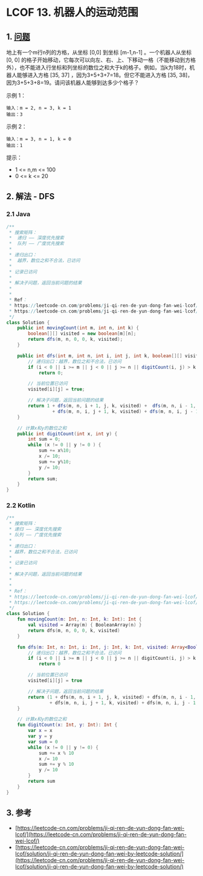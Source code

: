 # LCOF 13. 机器人的运动范围

## 1. [问题](https://leetcode-cn.com/problems/ji-qi-ren-de-yun-dong-fan-wei-lcof/)

地上有一个m行n列的方格，从坐标 \[0,0\] 到坐标 \[m-1,n-1\] 。一个机器人从坐标 \[0, 0\] 的格子开始移动，它每次可以向左、右、上、下移动一格（不能移动到方格外），也不能进入行坐标和列坐标的数位之和大于k的格子。例如，当k为18时，机器人能够进入方格 \[35, 37\] ，因为3+5+3+7=18。但它不能进入方格 \[35, 38\]，因为3+5+3+8=19。请问该机器人能够到达多少个格子？ 

示例 1：

```text
输入：m = 2, n = 3, k = 1
输出：3
```

示例 2：

```text
输入：m = 3, n = 1, k = 0
输出：1
```

提示：

* 1 &lt;= n,m &lt;= 100
* 0 &lt;= k &lt;= 20

## 2. 解法 - DFS

### 2.1 Java

```java
/**
 * 搜索矩阵：
 *  递归 —— 深度优先搜索
 *  队列 —— 广度优先搜索
 * 
 * 递归出口：
 *  越界，数位之和不合法，已访问
 * 
 * 记录已访问
 * 
 * 解决子问题，返回当前问题的结果
 * 
 * 
 * Ref：
 * https://leetcode-cn.com/problems/ji-qi-ren-de-yun-dong-fan-wei-lcof/solution/ji-qi-ren-de-yun-dong-fan-wei-by-leetcode-solution/
 * https://leetcode-cn.com/problems/ji-qi-ren-de-yun-dong-fan-wei-lcof/
 */
class Solution {
    public int movingCount(int m, int n, int k) {
        boolean[][] visited = new boolean[m][n];
        return dfs(m, n, 0, 0, k, visited);
    }

    public int dfs(int m, int n, int i, int j, int k, boolean[][] visited) {
        // 递归出口：越界，数位之和不合法，已访问
        if (i < 0 || i >= m || j < 0 || j >= n || digitCount(i, j) > k || visited[i][j]) 
            return 0;

        // 当前位置已访问
        visited[i][j] = true;

        // 解决子问题，返回当前问题的结果
        return 1 + dfs(m, n, i + 1, j, k, visited) +  dfs(m, n, i - 1, j, k, visited)
                 + dfs(m, n, i, j + 1, k, visited) + dfs(m, n, i, j - 1, k, visited);
    }

    // 计算x和y的数位之和
    public int digitCount(int x, int y) {
        int sum = 0;
        while (x != 0 || y != 0 ) {
            sum += x%10;
            x /= 10;
            sum += y%10;
            y /= 10;
        }
        return sum;
    }
}
```

### 2.2 Kotlin

```kotlin
/**
 * 搜索矩阵：
 * 递归 —— 深度优先搜索
 * 队列 —— 广度优先搜索
 *
 * 递归出口：
 * 越界，数位之和不合法，已访问
 *
 * 记录已访问
 *
 * 解决子问题，返回当前问题的结果
 *
 *
 * Ref：
 * https://leetcode-cn.com/problems/ji-qi-ren-de-yun-dong-fan-wei-lcof/solution/ji-qi-ren-de-yun-dong-fan-wei-by-leetcode-solution/
 * https://leetcode-cn.com/problems/ji-qi-ren-de-yun-dong-fan-wei-lcof/
 */
class Solution {
    fun movingCount(m: Int, n: Int, k: Int): Int {
        val visited = Array(m) { BooleanArray(n) }
        return dfs(m, n, 0, 0, k, visited)
    }

    fun dfs(m: Int, n: Int, i: Int, j: Int, k: Int, visited: Array<BooleanArray>): Int {
        // 递归出口：越界，数位之和不合法，已访问
        if (i < 0 || i >= m || j < 0 || j >= n || digitCount(i, j) > k || visited[i][j])
            return 0

        // 当前位置已访问
        visited[i][j] = true

        // 解决子问题，返回当前问题的结果
        return (1 + dfs(m, n, i + 1, j, k, visited) + dfs(m, n, i - 1, j, k, visited)
                + dfs(m, n, i, j + 1, k, visited) + dfs(m, n, i, j - 1, k, visited))
    }

    // 计算x和y的数位之和
    fun digitCount(x: Int, y: Int): Int {
        var x = x
        var y = y
        var sum = 0
        while (x != 0 || y != 0) {
            sum += x % 10
            x /= 10
            sum += y % 10
            y /= 10
        }
        return sum
    }
}
```

## 3. 参考

* [https://leetcode-cn.com/problems/ji-qi-ren-de-yun-dong-fan-wei-lcof/](https://leetcode-cn.com/problems/ji-qi-ren-de-yun-dong-fan-wei-lcof/)
* [https://leetcode-cn.com/problems/ji-qi-ren-de-yun-dong-fan-wei-lcof/solution/ji-qi-ren-de-yun-dong-fan-wei-by-leetcode-solution/](https://leetcode-cn.com/problems/ji-qi-ren-de-yun-dong-fan-wei-lcof/solution/ji-qi-ren-de-yun-dong-fan-wei-by-leetcode-solution/)

